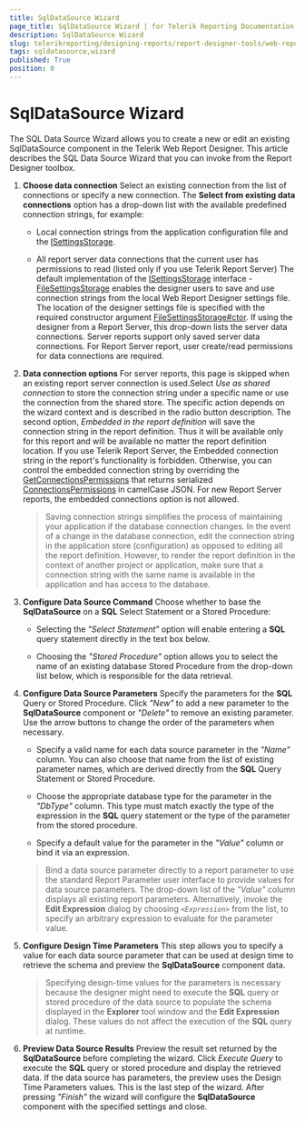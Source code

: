 ```yaml
---
title: SqlDataSource Wizard
page_title: SqlDataSource Wizard | for Telerik Reporting Documentation
description: SqlDataSource Wizard
slug: telerikreporting/designing-reports/report-designer-tools/web-report-designer/tools/sqldatasource-wizard
tags: sqldatasource,wizard
published: True
position: 0
---
```


# SqlDataSource Wizard



The SQL Data Source Wizard allows you to create a new or edit an existing SqlDataSource component in the Telerik Web Report Designer.         This article describes the SQL Data Source Wizard that you can invoke from the Report Designer toolbox.       

1. __Choose data connection__ Select an existing connection from the list of connections or specify a new connection.               The __Select from existing data connections__ option has a drop-down list               with the available predefined connection strings, for example:             

   + Local connection strings from the application configuration file and the                    [ISettingsStorage](/reporting/api/Telerik.WebReportDesigner.Services.ISettingsStorage).                 

   + All report server data connections that the current user has permissions to read (listed only if you use Telerik Report Server)                 The default implementation of the  [ISettingsStorage](/reporting/api/Telerik.WebReportDesigner.Services.ISettingsStorage)  interface               -  [FileSettingsStorage](/reporting/api/Telerik.WebReportDesigner.Services.FileSettingsStorage)                enables the designer users to save and use connection strings from the local Web Report Designer settings file.               The location of the designer settings file is specified with the required constructor argument  [FileSettingsStorage#ctor](/reporting/api/Telerik.WebReportDesigner.Services#Telerik_WebReportDesigner_Services_FileSettingsStorage#ctor_System_String_).             If using the designer from a Report Server, this drop-down lists the server data connections.               Server reports support only saved server data connections.             For Report Server report, user create/read permissions for data connections are required.             

1. __Data connection options__ For server reports, this page is skipped when an existing report server connection is used.Select *Use as shared connection* to store the connection               string under a specific name or use the connection from the shared store.               The specific action depends on the wizard context and is described in the radio button description.               The second option, *Embedded in the report definition* will save the connection string in the               report definition. Thus it will be available only for this report and will be available no matter the report definition location.             If you use Telerik Report Server, the Embedded connection string in the report's functionality is forbidden.               Otherwise, you can control the embedded connection string by overriding the                [GetConnectionsPermissions](/reporting/api/Telerik.WebReportDesigner.Services.Controllers.ReportDesignerControllerBase#Telerik_WebReportDesigner_Services_Controllers_ReportDesignerControllerBase_GetConnectionsPermissions)                that returns serialized                [ConnectionsPermissions](/reporting/api/Telerik.WebReportDesigner.Services.ConnectionsPermissions)                in camelCase JSON.             For new Report Server reports, the embedded connections option is not allowed.             

   >Saving connection strings simplifies the process of maintaining your                 application if the database connection changes. In the event of a change in the database connection,                 edit the connection string in the application store (configuration) as opposed to editing all the report definition.                 However, to render the report definition in the context of another                 project or application, make sure that a connection string with the same name is available in the                 application and has access to the database.               

1. __Configure Data Source Command__ Choose whether to base the __SqlDataSource__ on a __SQL__             Select Statement or a Stored Procedure:             

   + Selecting the *"Select Statement"* option will enable entering a __SQL__ query statement directly in the text box below.                 

   + Choosing the *"Stored Procedure"* option allows you to select the name of an                   existing database Stored Procedure from the drop-down list below, which is responsible for the data retrieval.                 

1. __Configure Data Source Parameters__ Specify the parameters for the __SQL__ Query or Stored Procedure. Click *"New"* to add a new parameter to the __SqlDataSource__ component or              *"Delete"* to remove an existing parameter. Use the arrow buttons to change the               order of the parameters when necessary.             

   + Specify a valid name for each data source parameter in the *"Name"* column.                   You can also choose that name from the list of existing parameter names, which are derived directly from                   the __SQL__ Query Statement or Stored Procedure.                 

   + Choose the appropriate database type for the parameter in the *"DbType"* column.                   This type must match exactly the type of the expression in the __SQL__ query statement                   or the type of the parameter from the stored procedure.                 

   + Specify a default value for the parameter in the *"Value"* column or bind it via                   an expression.                 

   >Bind a data source parameter directly to a report parameter to use the standard                 Report Parameter user interface to provide values for data source parameters. The drop-down list                 of the *"Value"* column displays all existing report parameters.                 Alternatively, invoke the  __Edit Expression__ dialog by choosing                 *```<Expression>```* from the list, to specify an arbitrary                 expression to evaluate for the parameter value.               

1. __Configure Design Time Parameters__ This step allows you to specify a value for each data source parameter that can be used at design time to               retrieve the schema and preview the __SqlDataSource__ component data.             

   >Specifying design-time values for the parameters is necessary because the designer might need to execute the                  __SQL__ query or stored procedure of the data source to populate the schema                 displayed in the  __Explorer__ tool window                 and the  __Edit Expression__ dialog.                 These values do not affect the execution of the  __SQL__ query at                 runtime.               

1. __Preview Data Source Results__ Preview the result set returned by the __SqlDataSource__ before completing the               wizard. Click *Execute Query* to execute the __SQL__ query               or stored procedure and display the retrieved data.             If the data source has parameters, the preview uses the Design Time Parameters values.             This is the last step of the wizard. After pressing *"Finish"* the wizard will               configure the __SqlDataSource__ component with the specified settings and close.             



